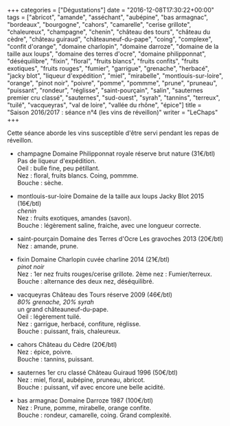 +++
categories = ["Dégustations"]
date = "2016-12-08T17:30:22+00:00"
tags = ["abricot", "amande", "asséchant", "aubépine", "bas armagnac", "bordeaux", "bourgogne", "cahors", "camarelle", "cerise grillote", "chaleureux", "champagne", "chenin", "château des tours", "château du cèdre", "château guiraud", "châteauneuf-du-pape", "coing", "complexe", "confit d'orange", "domaine charlopin", "domaine darroze", "domaine de la taille aux loups", "domaine des terres d'ocre", "domaine philipponnat", "déséquilibre", "fixin", "floral", "fruits blancs", "fruits confits", "fruits exotiques", "fruits rouges", "fumier", "garrigue", "grenache", "herbacé", "jacky blot", "liqueur d'expédition", "miel", "mirabelle", "montlouis-sur-loire", "orange", "pinot noir", "poivre", "pomme", "pommme", "prune", "pruneau", "puissant", "rondeur", "réglisse", "saint-pourçain", "salin", "sauternes premier cru classé", "sauternes", "sud-ouest", "syrah", "tannins", "terreux", "tuilé", "vacqueyras", "val de loire", "vallée du rhône", "épice"] 
title = "Saison 2016/2017 : séance n°4 (les vins de réveillon)"
writer = "LeChaps"
+++

Cette séance aborde les vins susceptible d'être servi pendant les repas de réveillon.

* champagne Domaine Philipponnat royale réserve brut nature (31€/btl) <i class="fa fa-plus-circle"></i>  
Pas de liqueur d'expédition.  
Oeil : bulle fine, peu pétillant.  
Nez : floral, fruits blancs. Coing, pommme.  
Bouche : sèche.

* montlouis-sur-loire Domaine de la taille aux loups Jacky Blot 2015 (16€/btl)  
_chenin_  
Nez : fruits exotiques, amandes (savon).  
Bouche : légèrement saline, fraiche, avec une longueur correcte.

* saint-pourçain Domaine des Terres d'Ocre Les gravoches 2013 (20€/btl)  
Nez : amande, prune.

* fixin Domaine Charlopin cuvée charline 2014 (21€/btl) <i class="fa fa-minus-circle"></i>  
_pinot noir_  
Nez : 1er nez fruits rouges/cerise grillote. 2ème nez : Fumier/terreux.
Bouche : alternance des deux nez, déséquilibré.

* vacqueyras Château des Tours réserve 2009 (46€/btl) <i class="fa fa-plus-circle"></i>  
_80% grenache, 20% syrah_  
un grand châteauneuf-du-pape.  
Oeil : légèrement tuilé.  
Nez : garrigue, herbacé, confiture, réglisse.  
Bouche : puissant, frais, chaleureux.

* cahors Château du Cèdre (20€/btl)  
Nez : épice, poivre.  
Bouche : tannins, puissant.

* sauternes 1er cru classé Château Guiraud 1996 (50€/btl)  
Nez : miel, floral, aubépine, pruneau, abricot.  
Bouche : puissant, vif avec encore une belle acidité.

* bas armagnac Domaine Darroze 1987 (100€/btl)  
Nez : Prune, pomme, mirabelle, orange confite.  
Bouche : rondeur, camarelle, coing. Grand complexité.
